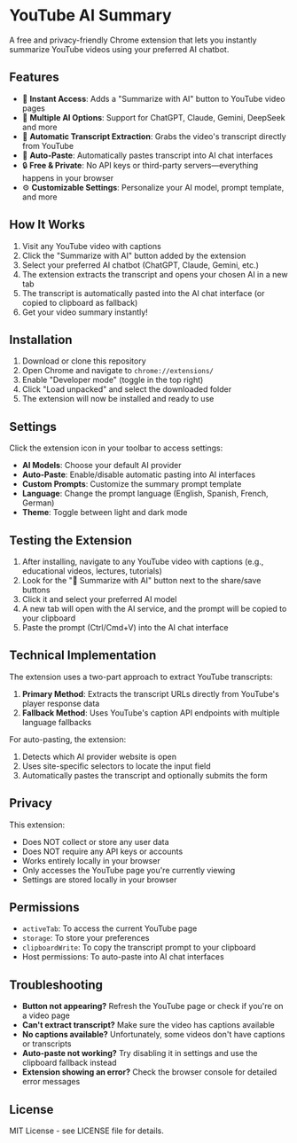 # YouTube AI Summary

A free and privacy-friendly Chrome extension that lets you instantly summarize YouTube videos using your preferred AI chatbot.

## Features

- 🎯 **Instant Access**: Adds a "Summarize with AI" button to YouTube video pages
- 🧠 **Multiple AI Options**: Support for ChatGPT, Claude, Gemini, DeepSeek and more
- 📝 **Automatic Transcript Extraction**: Grabs the video's transcript directly from YouTube
- 🔄 **Auto-Paste**: Automatically pastes transcript into AI chat interfaces
- 🔒 **Free & Private**: No API keys or third-party servers—everything happens in your browser
- ⚙️ **Customizable Settings**: Personalize your AI model, prompt template, and more

## How It Works

1. Visit any YouTube video with captions
2. Click the "Summarize with AI" button added by the extension
3. Select your preferred AI chatbot (ChatGPT, Claude, Gemini, etc.)
4. The extension extracts the transcript and opens your chosen AI in a new tab
5. The transcript is automatically pasted into the AI chat interface (or copied to clipboard as fallback)
6. Get your video summary instantly!

## Installation

1. Download or clone this repository
2. Open Chrome and navigate to `chrome://extensions/`
3. Enable "Developer mode" (toggle in the top right)
4. Click "Load unpacked" and select the downloaded folder
5. The extension will now be installed and ready to use

## Settings

Click the extension icon in your toolbar to access settings:

- **AI Models**: Choose your default AI provider
- **Auto-Paste**: Enable/disable automatic pasting into AI interfaces
- **Custom Prompts**: Customize the summary prompt template
- **Language**: Change the prompt language (English, Spanish, French, German)
- **Theme**: Toggle between light and dark mode

## Testing the Extension

1. After installing, navigate to any YouTube video with captions (e.g., educational videos, lectures, tutorials)
2. Look for the "🤖 Summarize with AI" button next to the share/save buttons
3. Click it and select your preferred AI model
4. A new tab will open with the AI service, and the prompt will be copied to your clipboard
5. Paste the prompt (Ctrl/Cmd+V) into the AI chat interface

## Technical Implementation

The extension uses a two-part approach to extract YouTube transcripts:

1. **Primary Method**: Extracts the transcript URLs directly from YouTube's player response data
2. **Fallback Method**: Uses YouTube's caption API endpoints with multiple language fallbacks

For auto-pasting, the extension:
1. Detects which AI provider website is open
2. Uses site-specific selectors to locate the input field
3. Automatically pastes the transcript and optionally submits the form

## Privacy

This extension:
- Does NOT collect or store any user data
- Does NOT require any API keys or accounts
- Works entirely locally in your browser
- Only accesses the YouTube page you're currently viewing
- Settings are stored locally in your browser

## Permissions

- `activeTab`: To access the current YouTube page
- `storage`: To store your preferences
- `clipboardWrite`: To copy the transcript prompt to your clipboard
- Host permissions: To auto-paste into AI chat interfaces

## Troubleshooting

- **Button not appearing?** Refresh the YouTube page or check if you're on a video page
- **Can't extract transcript?** Make sure the video has captions available
- **No captions available?** Unfortunately, some videos don't have captions or transcripts
- **Auto-paste not working?** Try disabling it in settings and use the clipboard fallback instead
- **Extension showing an error?** Check the browser console for detailed error messages

## License

MIT License - see LICENSE file for details. 